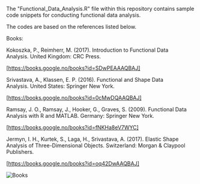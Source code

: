 The "Functional_Data_Analysis.R" file within this repository contains sample code snippets for conducting functional data analysis.

The codes are based on the references listed below.

Books:

Kokoszka, P., Reimherr, M. (2017). Introduction to Functional Data Analysis. United Kingdom: CRC Press.

[https://books.google.no/books?id=SDwPEAAAQBAJ]

Srivastava, A., Klassen, E. P. (2016). Functional and Shape Data Analysis. United States: Springer New York.

[https://books.google.no/books?id=0cMwDQAAQBAJ]

Ramsay, J. O., Ramsay, J., Hooker, G., Graves, S. (2009). Functional Data Analysis with R and MATLAB. Germany: Springer New York.

[https://books.google.no/books?id=fNKHa8eV7WYC]

Jermyn, I. H., Kurtek, S., Laga, H., Srivastava, A. (2017). Elastic Shape Analysis of Three-Dimensional Objects. Switzerland: Morgan & Claypool Publishers.

[https://books.google.no/books?id=oq42DwAAQBAJ]


![Books](https://github.com/MohsenTaheriShalmani/Functional_Data_Analysis/assets/19237855/90cb7d57-7217-4cc8-9bf8-c3a391d11c42)
